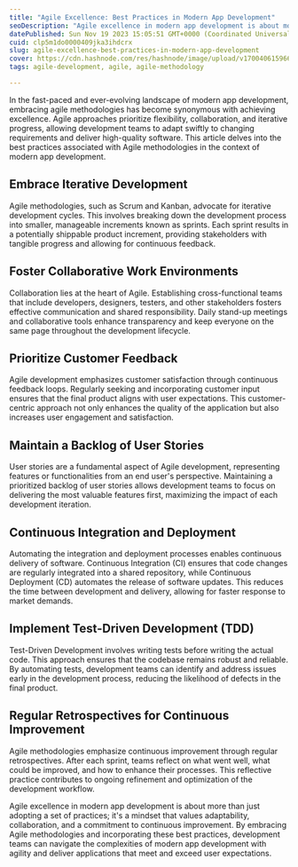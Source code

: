 ```yaml
---
title: "Agile Excellence: Best Practices in Modern App Development"
seoDescription: "Agile excellence in modern app development is about more than just adopting a set of practices"
datePublished: Sun Nov 19 2023 15:05:51 GMT+0000 (Coordinated Universal Time)
cuid: clp5m1do0000409jka3ihdcrx
slug: agile-excellence-best-practices-in-modern-app-development
cover: https://cdn.hashnode.com/res/hashnode/image/upload/v1700406159669/7ecddcbf-2b20-4b2d-817e-35986e0ece3a.png
tags: agile-development, agile, agile-methodology

---
```


In the fast-paced and ever-evolving landscape of modern app development, embracing agile methodologies has become synonymous with achieving excellence. Agile approaches prioritize flexibility, collaboration, and iterative progress, allowing development teams to adapt swiftly to changing requirements and deliver high-quality software. This article delves into the best practices associated with Agile methodologies in the context of modern app development.

## **Embrace Iterative Development**

Agile methodologies, such as Scrum and Kanban, advocate for iterative development cycles. This involves breaking down the development process into smaller, manageable increments known as sprints. Each sprint results in a potentially shippable product increment, providing stakeholders with tangible progress and allowing for continuous feedback.

## **Foster Collaborative Work Environments**

Collaboration lies at the heart of Agile. Establishing cross-functional teams that include developers, designers, testers, and other stakeholders fosters effective communication and shared responsibility. Daily stand-up meetings and collaborative tools enhance transparency and keep everyone on the same page throughout the development lifecycle.

## **Prioritize Customer Feedback**

Agile development emphasizes customer satisfaction through continuous feedback loops. Regularly seeking and incorporating customer input ensures that the final product aligns with user expectations. This customer-centric approach not only enhances the quality of the application but also increases user engagement and satisfaction.

## **Maintain a Backlog of User Stories**

User stories are a fundamental aspect of Agile development, representing features or functionalities from an end user's perspective. Maintaining a prioritized backlog of user stories allows development teams to focus on delivering the most valuable features first, maximizing the impact of each development iteration.

## **Continuous Integration and Deployment**

Automating the integration and deployment processes enables continuous delivery of software. Continuous Integration (CI) ensures that code changes are regularly integrated into a shared repository, while Continuous Deployment (CD) automates the release of software updates. This reduces the time between development and delivery, allowing for faster response to market demands.

## **Implement Test-Driven Development (TDD)**

Test-Driven Development involves writing tests before writing the actual code. This approach ensures that the codebase remains robust and reliable. By automating tests, development teams can identify and address issues early in the development process, reducing the likelihood of defects in the final product.

## **Regular Retrospectives for Continuous Improvement**

Agile methodologies emphasize continuous improvement through regular retrospectives. After each sprint, teams reflect on what went well, what could be improved, and how to enhance their processes. This reflective practice contributes to ongoing refinement and optimization of the development workflow.

Agile excellence in modern app development is about more than just adopting a set of practices; it's a mindset that values adaptability, collaboration, and a commitment to continuous improvement. By embracing Agile methodologies and incorporating these best practices, development teams can navigate the complexities of modern app development with agility and deliver applications that meet and exceed user expectations.
